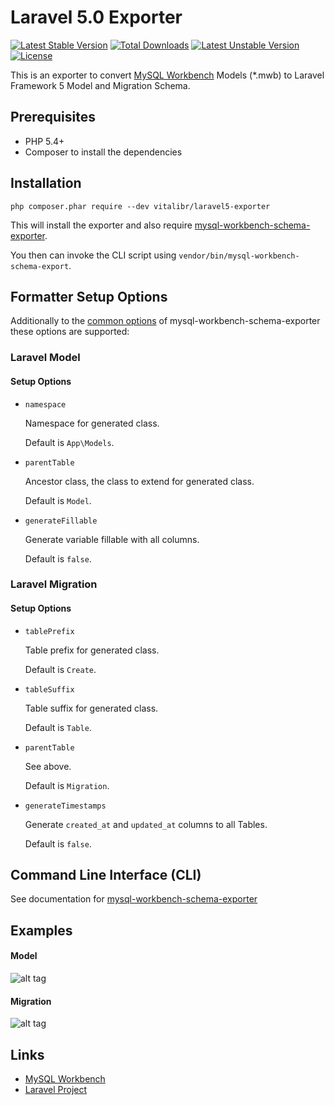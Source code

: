 # Laravel 5.0 Exporter
[![Latest Stable Version](https://poser.pugx.org/vitalibr/laravel5-exporter/v/stable)](https://packagist.org/packages/vitalibr/laravel5-exporter) [![Total Downloads](https://poser.pugx.org/vitalibr/laravel5-exporter/downloads)](https://packagist.org/packages/vitalibr/laravel5-exporter) [![Latest Unstable Version](https://poser.pugx.org/vitalibr/laravel5-exporter/v/unstable)](https://packagist.org/packages/vitalibr/laravel5-exporter) [![License](https://poser.pugx.org/vitalibr/laravel5-exporter/license)](https://packagist.org/packages/vitalibr/laravel5-exporter)

This is an exporter to convert [MySQL Workbench](http://www.mysql.com/products/workbench/) Models (\*.mwb) to Laravel Framework 5 Model and Migration Schema.

## Prerequisites

  * PHP 5.4+
  * Composer to install the dependencies

## Installation

```
php composer.phar require --dev vitalibr/laravel5-exporter
```

This will install the exporter and also require [mysql-workbench-schema-exporter](https://github.com/mysql-workbench-schema-exporter/mysql-workbench-schema-exporter).

You then can invoke the CLI script using `vendor/bin/mysql-workbench-schema-export`.

## Formatter Setup Options

Additionally to the [common options](https://github.com/mysql-workbench-schema-exporter/mysql-workbench-schema-exporter#configuring-mysql-workbench-schema-exporter) of mysql-workbench-schema-exporter these options are supported:

### Laravel Model

#### Setup Options

  * `namespace`

    Namespace for generated class.

    Default is `App\Models`.

  * `parentTable`

    Ancestor class, the class to extend for generated class.

    Default is `Model`.

  * `generateFillable`

    Generate variable fillable with all columns.

    Default is `false`.

### Laravel Migration

#### Setup Options

  * `tablePrefix`

    Table prefix for generated class.

    Default is `Create`.

  * `tableSuffix`

    Table suffix for generated class.

    Default is `Table`.

  * `parentTable`

    See above.

    Default is `Migration`.

  * `generateTimestamps`

    Generate `created_at` and `updated_at` columns to all Tables.

    Default is `false`.

## Command Line Interface (CLI)

See documentation for [mysql-workbench-schema-exporter](https://github.com/mysql-workbench-schema-exporter/mysql-workbench-schema-exporter#command-line-interface-cli)

## Examples

#### Model
![alt tag](http://s33.postimg.org/pqhe875z3/example_model.jpg)

#### Migration
![alt tag](http://s33.postimg.org/doqlrsm4f/example_migration.jpg)

## Links

  * [MySQL Workbench](http://wb.mysql.com/)
  * [Laravel Project](https://laravel.com/)

